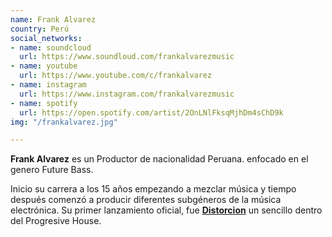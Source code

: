 ```yaml
---
name: Frank Alvarez
country: Perú
social_networks:
- name: soundcloud
  url: https://www.soundloud.com/frankalvarezmusic
- name: youtube
  url: https://www.youtube.com/c/frankalvarez
- name: instagram
  url: https://www.instagram.com/frankalvarezmusic
- name: spotify
  url: https://open.spotify.com/artist/2OnLNlFksqMjhDm4sChD9k
img: "/frankalvarez.jpg"

---
```

**Frank Alvarez** es un Productor de nacionalidad Peruana. enfocado en el genero Future Bass.

Inicio su carrera a los 15 años empezando a mezclar música y tiempo después comenzó a producir diferentes subgéneros de la música electrónica. Su primer lanzamiento oficial, fue **[Distorcion](https://www.youtube.com/watch?v=rJeA6SlQDAs)**  un sencillo dentro del Progresive House.